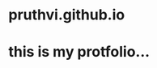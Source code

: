 # pruthvi.github.io
<html>
  <head>
     <title>Protfolio </title>
  </head>
  <body><h1>this is my protfolio...</h1>  </body>
</html>
